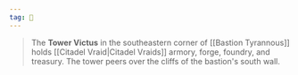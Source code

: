 ```yaml
---
tag: 🏰
---
```

> The **Tower Victus** in the southeastern corner of [[Bastion Tyrannous]] holds [[Citadel Vraid|Citadel Vraids]] armory, forge, foundry, and treasury. The tower peers over the cliffs of the bastion's south wall.








